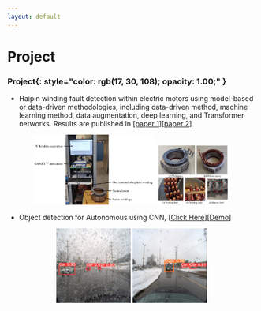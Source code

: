 ```yaml
---
layout: default
---
```


# Project



### **Project**{: style="color: rgb(17, 30, 108); opacity: 1.00;" }

* Haipin winding fault detection within electric motors using model-based or data-driven methodologies, including data-driven method, machine learning method, data augmentation, deep learning, and Transformer networks. Results are published in [[<u>paper 1</u>](https://ieeexplore.ieee.org/document/10533246)][[<u>paper 2</u>](https://ieeexplore.ieee.org/abstract/document/10231148)]


<p>
<div align="center">
   <img src="/images/lab_setup.png" width="49%">
   <img src="/images/samples.JPG" width="30%">
</div>
</p>

<!-- ![Lab setup](/images/lab_setup.png "Title")

![Hairpin windings samples](/images/samples.JPG "Title") -->

* Object detection for Autonomous using CNN, [[<u>Click Here</u>](https://github.com/ditto2003/SEP788-789)][[<u>Demo</u>](https://www.youtube.com/watch?v=wEODwX2QJz0)]


<p>
<div align="center">
   <img width="30%" src="/images/Objects_det_2.jpg">
   <img width="30%" src="/images/Objects_det.jpg">
</div>
</p>

&nbsp;
&nbsp;
&nbsp;
&nbsp;
